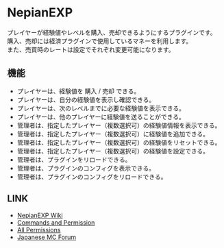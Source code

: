 # NepianEXP
プレイヤーが経験値やレベルを購入、売却できるようにするプラグインです。  
購入、売却には経済プラグインで使用しているマネーを利用します。  
また、売買時のレートは設定でそれぞれ変更可能になります。  

## 機能
* プレイヤーは、経験値を 購入 / 売却 できる。
* プレイヤーは、自分の経験値を表示し確認できる。
* プレイヤーは、次のレベルまでに必要な経験値を表示できる。
* プレイヤーは、他のプレイヤーに経験値を送ることができる。
* 管理者は、指定したプレイヤー（複数選択可）の経験値情報を表示できる。
* 管理者は、指定したプレイヤー（複数選択可）に経験値を追加できる。
* 管理者は、指定したプレイヤー（複数選択可）の経験値をリセットできる。
* 管理者は、指定したプレイヤー（複数選択可）の経験値を設定できる。
* 管理者は、プラグインをリロードできる。
* 管理者は、プラグインのコンフィグを表示できる。
* 管理者は、プラグインのコンフィグをリロードできる。

## LINK
* [NepianEXP Wiki](https://github.com/Nepian/NepianEXP/wiki)
* [Commands and Permission](https://github.com/Nepian/NepianEXP/wiki/commands)
* [All Permissions](https://github.com/Nepian/NepianEXP/wiki/Permissions)
* [Japanese MC Forum](http://forum.minecraftuser.jp/viewtopic.php?f=38&t=28875)